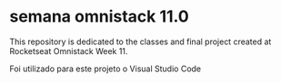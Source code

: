 # semana omnistack 11.0
This repository is dedicated to the classes and final project created at Rocketseat Omnistack Week 11.

Foi utilizado para este projeto o Visual Studio Code
